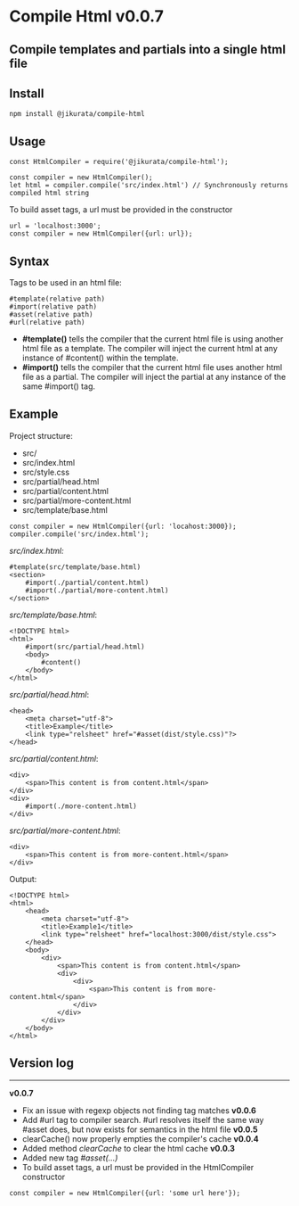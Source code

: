 # Compile Html v0.0.7
Compile templates and partials into a single html file
---
## Install
```
npm install @jikurata/compile-html
```
## Usage
```
const HtmlCompiler = require('@jikurata/compile-html');

const compiler = new HtmlCompiler();
let html = compiler.compile('src/index.html') // Synchronously returns compiled html string
```
To build asset tags, a url must be provided in the constructor
```
url = 'localhost:3000';
const compiler = new HtmlCompiler({url: url});
```
## Syntax
Tags to be used in an html file:
```
#template(relative path)
#import(relative path)
#asset(relative path)
#url(relative path)
```
- **#template()** tells the compiler that the current html file is using another html file as a template. The compiler will inject the current html at any instance of #content() within the template.
- **#import()** tells the compiler that the current html file uses another html file as a partial. The compiler will inject the partial at any instance of the same #import() tag.
## Example
Project structure:
- src/
- src/index.html
- src/style.css
- src/partial/head.html
- src/partial/content.html
- src/partial/more-content.html
- src/template/base.html<br/>
```
const compiler = new HtmlCompiler({url: 'locahost:3000});
compiler.compile('src/index.html');
```
*src/index.html:*
```
#template(src/template/base.html)
<section>
    #import(./partial/content.html)
    #import(./partial/more-content.html)
</section>
```
*src/template/base.html*:
```
<!DOCTYPE html>
<html>
    #import(src/partial/head.html)
    <body>
        #content()
    </body>
</html>
```
*src/partial/head.html*:
```
<head>
    <meta charset="utf-8">
    <title>Example</title>
    <link type="relsheet" href="#asset(dist/style.css)"?>
</head>
```
*src/partial/content.html*:
```
<div>
    <span>This content is from content.html</span>
</div>
<div>
    #import(./more-content.html)
</div>
```
*src/partial/more-content.html*:
```
<div>
    <span>This content is from more-content.html</span>
</div>
```
Output:
```
<!DOCTYPE html>
<html>
    <head>
        <meta charset="utf-8">
        <title>Example1</title>
        <link type="relsheet" href="localhost:3000/dist/style.css">
    </head>
    <body>
        <div>
            <span>This content is from content.html</span>
            <div>
                <div>
                    <span>This content is from more-content.html</span>
                </div>
            </div>
        </div>
    </body>
</html>
```
## Version log
---
**v0.0.7**<br>
- Fix an issue with regexp objects not finding tag matches
**v0.0.6**<br>
- Add #url tag to compiler search. #url resolves itself the same way #asset does, but now exists for semantics in the html file
**v0.0.5**<br>
- clearCache() now properly empties the compiler's cache
**v0.0.4**<br>
- Added method *clearCache* to clear the html cache
**v0.0.3**<br>
- Added new tag *#asset(...)*
- To build asset tags, a url must be provided in the HtmlCompiler constructor
```
const compiler = new HtmlCompiler({url: 'some url here'});
```
